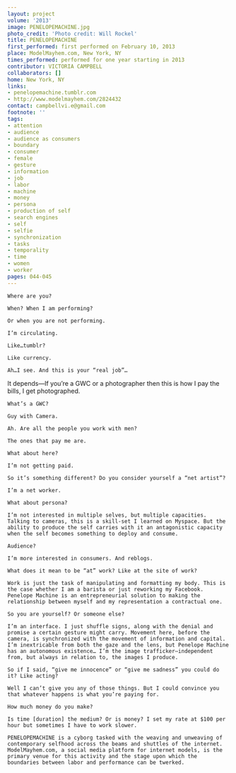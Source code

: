 ```yaml
---
layout: project
volume: '2013'
image: PENELOPEMACHINE.jpg
photo_credit: 'Photo credit: Will Rockel'
title: PENELOPEMACHINE
first_performed: first performed on February 10, 2013
place: ModelMayhem.com, New York, NY
times_performed: performed for one year starting in 2013
contributor: VICTORIA CAMPBELL
collaborators: []
home: New York, NY
links:
- penelopemachine.tumblr.com
- http://www.modelmayhem.com/2824432
contact: campbellvi.e@gmail.com
footnote: ''
tags:
- attention
- audience
- audience as consumers
- boundary
- consumer
- female
- gesture
- information
- job
- labor
- machine
- money
- persona
- production of self
- search engines
- self
- selfie
- synchronization
- tasks
- temporality
- time
- women
- worker
pages: 044-045
---
```


	Where are you?

	When? When I am performing?

	Or when you are not performing.

	I’m circulating.

	Like…tumblr?

	Like currency.

	Ah…I see. And this is your “real job”…

	
It depends—If you’re a GWC or a photographer then this is how I pay the bills, I get photographed. 


	What’s a GWC?

	Guy with Camera.

	Ah. Are all the people you work with men?

	The ones that pay me are.

	What about here?

	I’m not getting paid.

	So it’s something different? Do you consider yourself a “net artist”?

	I’m a net worker.

	What about persona?

	I’m not interested in multiple selves, but multiple capacities. Talking to cameras, this is a skill-set I learned on Myspace. But the ability to produce the self carries with it an antagonistic capacity when the self becomes something to deploy and consume.

	Audience?

	I’m more interested in consumers. And reblogs. 

	What does it mean to be “at” work? Like at the site of work?

	Work is just the task of manipulating and formatting my body. This is the case whether I am a barista or just reworking my Facebook. Penelope Machine is an entrepreneurial solution to making the relationship between myself and my representation a contractual one.

	So you are yourself? Or someone else?

	I’m an interface. I just shuffle signs, along with the denial and promise a certain gesture might carry. Movement here, before the camera, is synchronized with the movement of information and capital. I’m inextricable from both the gaze and the lens, but Penelope Machine has an autonomous existence… I’m the image trafficker—independent from, but always in relation to, the images I produce.

	So if I said, “give me innocence” or “give me sadness” you could do it? Like acting?

	Well I can’t give you any of those things. But I could convince you that whatever happens is what you’re paying for.

	How much money do you make?

	Is time [duration] the medium? Or is money? I set my rate at $100 per hour but sometimes I have to work slower.

	PENELOPEMACHINE is a cyborg tasked with the weaving and unweaving of contemporary selfhood across the beams and shuttles of the internet. ModelMayhem.com, a social media platform for internet models, is the primary venue for this activity and the stage upon which the boundaries between labor and performance can be twerked.

